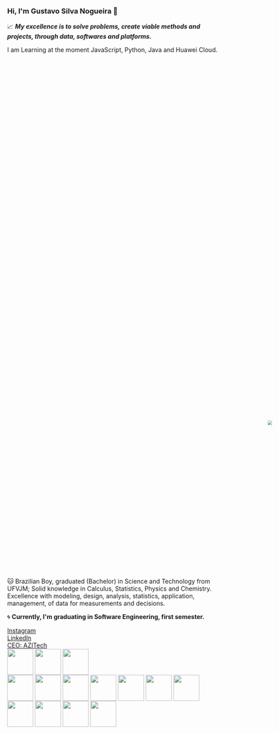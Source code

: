 ### Hi, I'm Gustavo Silva Nogueira 👋

:chart_with_upwards_trend: ***My excellence is to solve problems, create viable methods and projects, through data, softwares and platforms.***

I am Learning at the moment JavaScript, Python, Java and Huawei Cloud.

<div class="yKRQTQ"><div class="DT3cqg" style="width: 1050px; height: 591.585px;"><div class="LpmlDw" style="transform: scale(0.640244);"><div class="RpZ9dQ" lang="pt-BR" style="width: 1640px; height: 924px;"><div class="vkewZQ"><div class="X0udsg"><div class="tOQZbg" style="background-color: rgb(255, 255, 255);"></div></div></div><div style="position: right; top: 92.4px; left: 92.4px; width: 1455.2px; height: 739.2px;"></div><div class="aP0iDg _8wgmBA" style="width: 350.035px; height: 315.134px; transform: translate(644.983px, 304.433px);"><div class="LnihSA"><div class="X0udsg"><div class="OQp0jg"><div class="xcfBCw J6cDAg"><div class="DvXlvQ" style="width: 350.035px; height: 315.134px; transform: translate(0px, 0px) rotate(0deg);"><div class="jXCxjw"><img class="paNqSg" crossorigin="anonymous" src="https://video-public.canva.com/VAEYaj-XG5A/v/e1c3612cb8.gif" draggable="false"></div></div></div></div></div></div></div></div></div></div><div class="Mckcdw _33eSpQ" style="width: 1050px; height: 591.585px; margin: 0px;"></div></div>


:cat: Brazilian Boy, graduated (Bachelor) in Science and Technology from UFVJM; Solid knowledge in Calculus, Statistics, Physics and Chemistry. Excellence with modeling, design, analysis, statistics, application, management, of data for measurements and decisions. 

:cyclone: **Currently, I'm graduating in Software Engineering, first semester.**

<html>
  <head>
  </head>
<div id="widget ">
  <div class="btn-o bg" data-scribe="component:button" style="width: 100%;"><a href="https://www.instagram.com/gussnogue/" class="btn" id="b"><i class="fa fa-instagram ft14"></i><span class="label" id="l">Instagram</span></a></div>
</div>
  
 <html>
  <head>
  </head>
<div id="widget ">
  <div class="btn-o bg" data-scribe="component:button" style="width: 100%;"><a href="https://www.linkedin.com/in/gustavo-silva-nogueira-6077401b9/" class="btn" id="b"><i class="fa fa-linkedln ft14"></i><span class="label" id="l">Linkedln</span></a></div>
</div> 
   
<html>
  <head>
  </head>
<div id="widget ">
  <div class="btn-o bg" data-scribe="component:button" style="width: 100%;"><a href="https://www.instagram.com/azi.tech/" class="btn" id="b"><i class="fa fa-AZITech ft14"></i><span class="label" id="l">CEO: AZITech</span></a></div>
</div> 

<div>
  <img src="https://cdn.jsdelivr.net/gh/devicons/devicon/icons/python/python-original-wordmark.svg"align="center" heigth="50" width="60" />
  <img src="https://cdn.jsdelivr.net/gh/devicons/devicon/icons/javascript/javascript-original.svg"align="center" heigth="50" width="60" />
  <img src="https://cdn.jsdelivr.net/gh/devicons/devicon/icons/csharp/csharp-original.svg"align="center" heigth="50" width="60" />
  <div>
  <img src="https://cdn.jsdelivr.net/gh/devicons/devicon/icons/mysql/mysql-original-wordmark.svg"align="center" heigth="50" width="60" />
  <img src="https://cdn.jsdelivr.net/gh/devicons/devicon/icons/anaconda/anaconda-original-wordmark.svg"align="center" heigth="50" width="60" />
  <img src="https://cdn.jsdelivr.net/gh/devicons/devicon/icons/django/django-plain-wordmark.svg"align="center" heigth="50" width="60" />
  <img src="https://cdn.jsdelivr.net/gh/devicons/devicon/icons/graphql/graphql-plain-wordmark.svg"align="center" heigth="50" width="60" />
  <img src="https://cdn.jsdelivr.net/gh/devicons/devicon/icons/minitab/minitab-original.svg"align="center" heigth="50" width="60" />
  <img src="https://cdn.jsdelivr.net/gh/devicons/devicon/icons/java/java-original-wordmark.svg"align="center" heigth="50" width="60" />
  <img src="https://cdn.jsdelivr.net/gh/devicons/devicon/icons/google/google-original.svg"align="center" heigth="50" width="60" />
  <img src="https://cdn.jsdelivr.net/gh/devicons/devicon/icons/figma/figma-original.svg"align="center" heigth="50" width="60" />
  <img src="https://cdn.jsdelivr.net/gh/devicons/devicon/icons/illustrator/illustrator-plain.svg"align="center" heigth="50" width="60" />
  <img src="https://cdn.jsdelivr.net/gh/devicons/devicon/icons/photoshop/photoshop-plain.svg"align="center" heigth="50" width="60" />
  <img src="https://cdn.jsdelivr.net/gh/devicons/devicon/icons/html5/html5-original-wordmark.svg"align="center" heigth="50" width="60" />
    </div>
